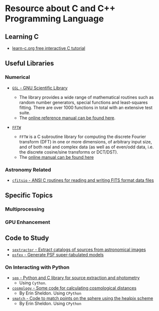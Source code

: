 # Resource about C and C++ Programming Language

## Learning C

* [learn-c.org free interactive C tutorial](https://www.learn-c.org/)

## Useful Libraries

### Numerical

* [`GSL` - GNU Scientific Library](https://www.gnu.org/software/gsl/)
    - The library provides a wide range of mathematical routines such as random number generators, special functions and least-squares fitting. There are over 1000 functions in total with an extensive test suite.
    - The [online reference manual can be found here](https://www.gnu.org/software/gsl/doc/html/index.html).

* [`FFTW`]()
    - `FFTW` is a C subroutine library for computing the discrete Fourier transform (DFT) in one or more dimensions, of arbitrary input size, and of both real and complex data (as well as of even/odd data, i.e. the discrete cosine/sine transforms or DCT/DST).
    - The [online manual can be found here](http://fftw.org/fftw3_doc/)

### Astronomy Related

* [`cfitsio` - ANSI C routines for reading and writing FITS format data files](https://github.com/healpy/cfitsio)

## Specific Topics

### Multiprocessing

### GPU Enhancement


## Code to Study

* [`sextractor` - Extract catalogs of sources from astronomical images](https://github.com/astromatic/sextractor)
* [`psfex` - Generate PSF super-tabulated models](https://github.com/astromatic/psfex)

### On Interacting with Python

* [`sep` - Python and C library for source extraction and photometry](https://github.com/kbarbary/sep)
    - Using `Cython`.
* [`cosmology` - Some code for calculating cosmological distances](https://github.com/esheldon/cosmology)
    - By Erin Sheldon. Using `CPython`
* [`smatch` - Code to match points on the sphere using the healpix scheme](https://github.com/esheldon/smatch)
    - By Erin Sheldon. Using `CPython`